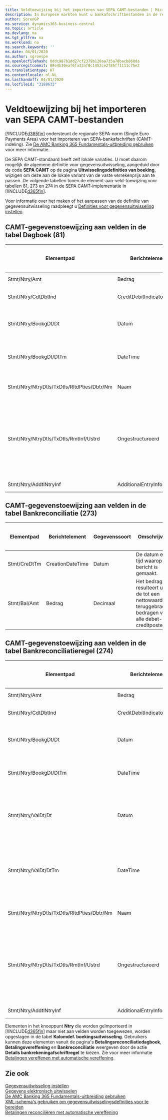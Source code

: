 ```yaml
---
title: Veldtoewijzing bij het importeren van SEPA CAMT-bestanden | Microsoft Docs
description: In Europese markten kunt u bankafschriftbestanden in de regionale SEPA-norm (Single Euro Payments Area) importeren.
author: SorenGP
ms.service: dynamics365-business-central
ms.topic: article
ms.devlang: na
ms.tgt_pltfrm: na
ms.workload: na
ms.search.keywords: ''
ms.date: 04/01/2020
ms.author: sgroespe
ms.openlocfilehash: 0ddc987b1dd27cf2379b128aa735a78bacb868da
ms.sourcegitcommit: 88e4b30eaf6fa32af0c1452ce2f85ff1111c75e2
ms.translationtype: HT
ms.contentlocale: nl-NL
ms.lasthandoff: 04/01/2020
ms.locfileid: "3188633"
---
```

# <a name="field-mapping-when-importing-sepa-camt-files"></a>Veldtoewijzing bij het importeren van SEPA CAMT-bestanden
[!INCLUDE[d365fin](includes/d365fin_md.md)] ondersteunt de regionale SEPA-norm (Single Euro Payments Area) voor het importeren van SEPA-bankafschriften (CAMT-indeling). Zie [De AMC Banking 365 Fundamentals-uitbreiding gebruiken](ui-extensions-amc-banking.md) voor meer informatie.  

 De SEPA CAMT-standaard heeft zelf lokale variaties. U moet daarom mogelijk de algemene definitie voor gegevensuitwisseling, aangeduid door de code **SEPA CAMT** op de pagina **Uitwisselingsdefinities van boeking**, wijzigen om deze aan de lokale variant van de vaste verrekenprijs aan te passen. De volgende tabellen tonen de element-aan-veld-toewijzing voor tabellen 81, 273 en 274 in de SEPA CAMT-implementatie in [!INCLUDE[d365fin](includes/d365fin_md.md)].  

 Voor informatie over het maken of het aanpassen van de definitie van gegevensuitwisseling raadpleegt u [Definities voor gegevensuitwisseling instellen](across-how-to-set-up-data-exchange-definitions.md).  

## <a name="camt-data-mapping-to-fields-in-the-general-journal-table-81"></a>CAMT-gegevenstoewijzing aan velden in de tabel Dagboek (81)  

|Elementpad|Berichtelement|Gegevenssoort|Omschrijving|Identificatie voor een negatief teken|Veldnr.|Veldnaam|  
|------------------|---------------------|---------------|-----------------|-------------------------------|---------------|----------------|  
|Stmt/Ntry/Amt|Bedrag|Decimaal|Het geldbedrag in de kaspost||13|Bedrag|  
|Stmt/Ntry/CdtDbtInd|CreditDebitIndicator|Tekst|Geeft aan of de post een credit- of een debetpost is|DBIT|13|Bedrag|  
|Stmt/Ntry/BookgDt/Dt|Datum|Datum|De datum waarop een post wordt geboekt naar een rekening in de boeken van de rekeningservice||5|Boekingsdatum|  
|Stmt/Ntry/BookgDt/DtTm|DateTime|DateTime|De datum en tijd waarop een post wordt geboekt naar een rekening in de boeken van de rekeningservice||5|Boekingsdatum|  
|Stmt/Ntry/NtryDtls/TxDtls/RltdPties/Dbtr/Nm|Naam|Tekst|De naam van de partij die een geldbedrag is verschuldigd aan de (uiteindelijke) incassant||1221|Informatie over betaler|  
|Stmt/Ntry/NtryDtls/TxDtls/RmtInf/Ustrd|Ongestructureerd|Tekst|Informatie die wordt verschaft om de afstemming/reconciliatie mogelijk te maken van een post met de artikelen die de betaling wordt geacht te vereffenen, zoals commerciële facturen in een vorderingsysteem, in een ongestructureerde vorm||8|Omschrijving|  
|Stmt/Ntry/AddtlNtryInf|AdditionalEntryInformation|Tekst|Extra informatie over de invoer||1222|Transactie-informatie|  

## <a name="camt-data-mapping-to-fields-in-the-bank-acc-reconciliation-table-273"></a>CAMT-gegevenstoewijzing aan velden in de tabel Bankreconciliatie (273)  

|Elementpad|Berichtelement|Gegevenssoort|Omschrijving|Identificatie voor een negatief teken|Veldnr.|Veldnaam|  
|------------------|---------------------|---------------|-----------------|-------------------------------|---------------|----------------|  
|Stmt/CreDtTm|CreationDateTime|Datum|De datum en tijd waarop het bericht is gemaakt.||3|Afschriftdatum|  
|Stmt/Bal/Amt|Bedrag|Decimaal|Het bedrag dat resulteert uit de tot een nettowaarde teruggebrachte bedragen voor alle debet- en creditposten||4|Eindsaldo afschrift|  

## <a name="camt-data-mapping-to-fields-in-the-bank-acc-reconciliation-line-table-274"></a>CAMT-gegevenstoewijzing aan velden in de tabel Bankreconciliatieregel (274)  

|Elementpad|Berichtelement|Gegevenssoort|Omschrijving|Identificatie voor een negatief teken|Veldnr.|Veldnaam|  
|------------------|---------------------|---------------|-----------------|-------------------------------|---------------|----------------|  
|Stmt/Ntry/Amt|Bedrag|Decimaal|Het geldbedrag in de kaspost||7|Afschrifttotaal|  
|Stmt/Ntry/CdtDbtInd|CreditDebitIndicator|Tekst|Geeft aan of de post een credit- of een debetpost is|DBIT|7|Afschrifttotaal|  
|Stmt/Ntry/BookgDt/Dt|Datum|Datum|De datum waarop een post wordt geboekt naar een rekening in de boeken van de rekeningservice||5|Transactiedatum|  
|Stmt/Ntry/BookgDt/DtTm|DateTime|DateTime|De datum en tijd waarop een post wordt geboekt naar een rekening in de boeken van de rekeningservice||5|Transactiedatum|  
|Stmt/Ntry/ValDt/Dt|Datum|Datum|De datum waarop activa beschikbaar worden voor de rekeninghouder in het geval van een creditpost, of niet meer beschikbaar zijn voor de rekeninghouder in het geval van een debetpost||12|Waardedatum|  
|Stmt/Ntry/ValDt/DtTm|DateTime|DateTime|De datum en tijd waarop activa beschikbaar worden voor de rekeninghouder in het geval van een creditpost, of niet meer beschikbaar zijn voor de rekeninghouder in het geval van een debetpost||12|Waardedatum|  
|Stmt/Ntry/NtryDtls/TxDtls/RltdPties/Dbtr/Nm|Naam|Tekst|De naam van de partij die een geldbedrag is verschuldigd aan de (uiteindelijke) incassant||15|Informatie over betaler|  
|Stmt/Ntry/NtryDtls/TxDtls/RmtInf/Ustrd|Ongestructureerd|Tekst|Informatie die wordt verschaft om de afstemming/reconciliatie mogelijk te maken van een post met de artikelen die de betaling wordt geacht te vereffenen, zoals commerciële facturen in een vorderingsysteem, in een ongestructureerde vorm||6|Omschrijving|  
|Stmt/Ntry/AddtlNtryInf|AdditionalEntryInformation|Tekst|Extra informatie over de invoer||16|Transactie-informatie|  

 Elementen in het knooppunt **Ntry** die worden geïmporteerd in [!INCLUDE[d365fin](includes/d365fin_md.md)] maar niet aan velden worden toegewezen, worden opgeslagen in de tabel **Kolomdef. boekingsuitwisseling**. Gebruikers kunnen deze elementen vanuit de pagina's **Betalingsreconciliatiedagboek**, **Betalingsvereffening** en **Bankreconciliatie** weergeven door de actie **Details bankrekeningafschriftregel** te kiezen. Zie voor meer informatie [Betalingen vereffenen met automatische vereffening](receivables-how-reconcile-payments-auto-application.md).  
## <a name="see-also"></a>Zie ook  
[Gegevensuitwisseling instellen](across-set-up-data-exchange.md)  
[Gegevens elektronisch uitwisselen](across-data-exchange.md)  
[De AMC Banking 365 Fundamentals-uitbreiding gebruiken](ui-extensions-amc-banking.md)   
[XML-schema's gebruiken om gegevensuitwisselingsdefinities voor te bereiden](across-how-to-use-xml-schemas-to-prepare-data-exchange-definitions.md)  
[Betalingen reconciliëren met automatische vereffening](receivables-how-reconcile-payments-auto-application.md)  
